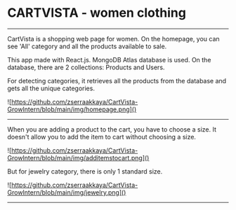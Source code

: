 # CARTVISTA - women clothing

---

CartVista is a shopping web page for women. On the homepage, you can see 'All' category and all the products available to sale.

This app made with React.js. MongoDB Atlas database is used. On the database, there are 2 collections: Products and Users.

For detecting categories, it retrieves all the products from the database and gets all the unique categories.

![https://github.com/zserraakkaya/CartVista-GrowIntern/blob/main/img/homepage.png]()

---

When you are adding a product to the cart, you have to choose a size. It doesn't allow you to add the item to cart without choosing a size.

![https://github.com/zserraakkaya/CartVista-GrowIntern/blob/main/img/additemstocart.png]()

But for jewelry category, there is only 1 standard size.

![https://github.com/zserraakkaya/CartVista-GrowIntern/blob/main/img/jewelry.png]()

---
